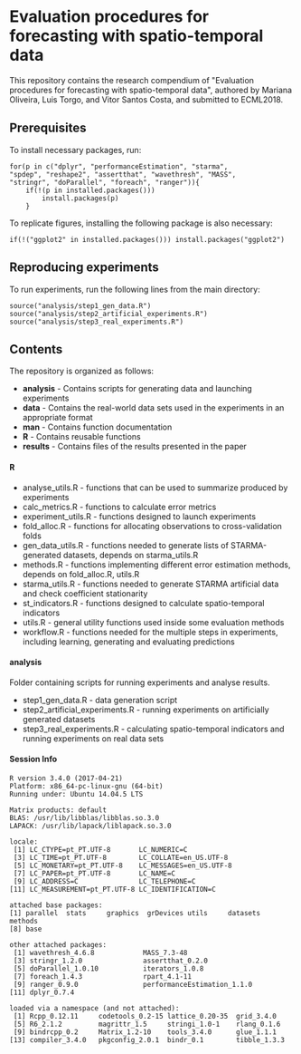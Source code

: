 # Evaluation procedures for forecasting with spatio-temporal data

This repository contains the research compendium of "Evaluation procedures for forecasting with spatio-temporal data", authored by Mariana Oliveira, Luis Torgo, and Vitor Santos Costa, and submitted to ECML2018.


## Prerequisites

To install necessary packages, run:

```
for(p in c("dplyr", "performanceEstimation", "starma",
"spdep", "reshape2", "assertthat", "wavethresh", "MASS",
"stringr", "doParallel", "foreach", "ranger")){
	if(!(p in installed.packages()))
		install.packages(p)
	}
```

To replicate figures, installing the following package is also necessary:

```
if(!("ggplot2" in installed.packages())) install.packages("ggplot2")
```

## Reproducing experiments

To run experiments, run the following lines from the main directory:

```
source("analysis/step1_gen_data.R")
source("analysis/step2_artificial_experiments.R")
source("analysis/step3_real_experiments.R")
```

## Contents

The repository is organized as follows:
* **analysis** - Contains scripts for generating data and launching experiments
* **data** - Contains the real-world data sets used in the experiments in an appropriate format
* **man** - Contains function documentation
* **R** - Contains reusable functions
* **results** - Contains files of the results presented in the paper

#### R

* analyse\_utils.R - functions that can be used to summarize produced by experiments
* calc_metrics.R - functions to calculate error metrics
* experiment_utils.R - functions designed to launch experiments
* fold_alloc.R - functions for allocating observations to cross-validation folds
* gen\_data\_utils.R - functions needed to generate lists of STARMA-generated datasets, depends on starma_utils.R
* methods.R - functions implementing different error estimation methods, depends on fold_alloc.R, utils.R
* starma_utils.R - functions needed to generate STARMA artificial data and check coefficient stationarity
* st_indicators.R - functions designed to calculate spatio-temporal indicators
* utils.R - general utility functions used inside some evaluation methods
* workflow.R - functions needed for the multiple steps in experiments, including learning, generating and evaluating predictions


#### analysis

Folder containing scripts for running experiments and analyse results.

* step1_gen_data.R - data generation script
* step2_artificial_experiments.R - running experiments on artificially generated datasets
* step3_real_experiments.R - calculating spatio-temporal indicators and running experiments on real data sets


#### Session Info

```
R version 3.4.0 (2017-04-21)
Platform: x86_64-pc-linux-gnu (64-bit)
Running under: Ubuntu 14.04.5 LTS

Matrix products: default
BLAS: /usr/lib/libblas/libblas.so.3.0
LAPACK: /usr/lib/lapack/liblapack.so.3.0

locale:
 [1] LC_CTYPE=pt_PT.UTF-8       LC_NUMERIC=C              
 [3] LC_TIME=pt_PT.UTF-8        LC_COLLATE=en_US.UTF-8    
 [5] LC_MONETARY=pt_PT.UTF-8    LC_MESSAGES=en_US.UTF-8   
 [7] LC_PAPER=pt_PT.UTF-8       LC_NAME=C                 
 [9] LC_ADDRESS=C               LC_TELEPHONE=C            
[11] LC_MEASUREMENT=pt_PT.UTF-8 LC_IDENTIFICATION=C       

attached base packages:
[1] parallel  stats     graphics  grDevices utils     datasets  methods  
[8] base     

other attached packages:
 [1] wavethresh_4.6.8            MASS_7.3-48                
 [3] stringr_1.2.0               assertthat_0.2.0           
 [5] doParallel_1.0.10           iterators_1.0.8            
 [7] foreach_1.4.3               rpart_4.1-11               
 [9] ranger_0.9.0                performanceEstimation_1.1.0
[11] dplyr_0.7.4                

loaded via a namespace (and not attached):
 [1] Rcpp_0.12.11     codetools_0.2-15 lattice_0.20-35  grid_3.4.0      
 [5] R6_2.1.2         magrittr_1.5     stringi_1.0-1    rlang_0.1.6     
 [9] bindrcpp_0.2     Matrix_1.2-10    tools_3.4.0      glue_1.1.1      
[13] compiler_3.4.0   pkgconfig_2.0.1  bindr_0.1        tibble_1.3.3
```